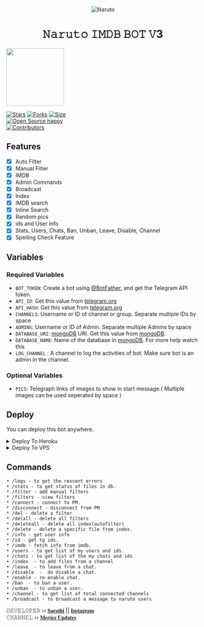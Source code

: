 <p align="center">
  <img src="assets/images (1) (15).jpeg" alt="Naruto">
</p>
<h1 align="center">
  <b>𝙽𝚊𝚛𝚞𝚝𝚘 𝙸𝙼𝙳𝙱 𝙱𝙾𝚃 𝚅3</b>
</h1>
<a href="https://youtube.com/c/SarathiEditzzOfficial">
  <img src="https://img.shields.io/badge/𝚂𝚄𝙱𝚂𝙲𝚁𝙸𝙱𝙴-red?logo=youtube" width="150">

[![Stars](https://img.shields.io/github/stars/4kcinemas/naruto?style=flat-square&color=orange)](https://github.com/4kcinemas/naruto/stargazers)
[![Forks](https://img.shields.io/github/forks/4kcinemas/naruto?style=flat-square&color=blue)](https://github.com/4kcinemas/naruto/fork)
[![Size](https://img.shields.io/github/repo-size/4kcinemas/naruto?style=flat-square&color=black)](https://github.com/4kcinemas/naruto)   
[![Open Source happy ](https://badges.frapsoft.com/os/v2/open-source.svg?v=110)](https://github.com/4kcinemas/naruto)   
[![Contributors](https://img.shields.io/github/contributors/4kcinemas/naruto?style=flat-square&color=green)](https://github.com/4kcinemas/naruto/graphs/contributors)
## Features

- [x] Auto Filter
- [x] Manual Filter
- [x] IMDB
- [x] Admin Commands
- [x] Broadcast
- [x] Index
- [x] IMDB search
- [x] Inline Search
- [x] Random pics
- [x] ids and User info 
- [x] Stats, Users, Chats, Ban, Unban, Leave, Disable, Channel
- [x] Spelling Check Feature

## Variables

### Required Variables
* `BOT_TOKEN`: Create a bot using [@BotFather](https://telegram.dog/BotFather), and get the Telegram API token.
* `API_ID`: Get this value from [telegram.org](https://my.telegram.org/apps)
* `API_HASH`: Get this value from [telegram.org](https://my.telegram.org/apps)
* `CHANNELS`: Username or ID of channel or group. Separate multiple IDs by space
* `ADMINS`: Username or ID of Admin. Separate multiple Admins by space
* `DATABASE_URI`: [mongoDB](https://www.mongodb.com) URI. Get this value from [mongoDB](https://www.mongodb.com).
* `DATABASE_NAME`: Name of the database in [mongoDB](https://www.mongodb.com). For more help watch this 
* `LOG_CHANNEL` : A channel to log the activities of bot. Make sure bot is an admin in the channel.
### Optional Variables
* `PICS`: Telegraph links of images to show in start message.( Multiple images can be used seperated by space )


## Deploy
You can deploy this bot anywhere.



<details><summary>Deploy To Heroku</summary>
<p>
<br>
<a href="https://heroku.com/deploy?template=https://github.com/chriswinsa/naruto">
  <img src="https://www.herokucdn.com/deploy/button.svg" alt="Deploy">
</a>
</p>
</details>

<details><summary>Deploy To VPS</summary>
<p>
<pre>
git clone https://github.com/4kcinemas/naruto
# Install Packages
pip3 install -r requirements.txt
Edit info.py with variables as given below then run bot
python3 bot.py
</pre>
</p>
</details>


## Commands
```
• /logs - to get the rescent errors
• /stats - to get status of files in db.
* /filter - add manual filters
* /filters - view filters
* /connect - connect to PM.
* /disconnect - disconnect from PM
* /del - delete a filter
* /delall - delete all filters
* /deleteall - delete all index(autofilter)
* /delete - delete a specific file from index.
* /info - get user info
* /id - get tg ids.
* /imdb - fetch info from imdb.
• /users - to get list of my users and ids.
• /chats - to get list of the my chats and ids 
• /index  - to add files from a channel
• /leave  - to leave from a chat.
• /disable  -  do disable a chat.
* /enable - re-enable chat.
• /ban  - to ban a user.
• /unban  - to unban a user.
• /channel - to get list of total connected channels
• /broadcast - to broadcast a message to naruto users
```

𝙳𝙴𝚅𝙴𝙻𝙾𝙿𝙴𝚁 ›› [𝐒𝐚𝐫𝐚𝐭𝐡𝐢](https://t.me/sarathi_admin) || [𝐈𝐧𝐬𝐭𝐚𝐠𝐫𝐚𝐦](https://www.instagram.com/sarathi_editzz/)                                                                                                                                                                                    
𝙲𝙷𝙰𝙽𝙽𝙴𝙻 ›› [𝐌𝐨𝐯𝐢𝐞𝐬 𝐔𝐩𝐝𝐚𝐭𝐞𝐬](https://t.me/ss_linkz)
